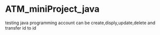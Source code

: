 # ATM_miniProject_java
testing java programming
account can be create,disply,update,delete and transfer id to id
